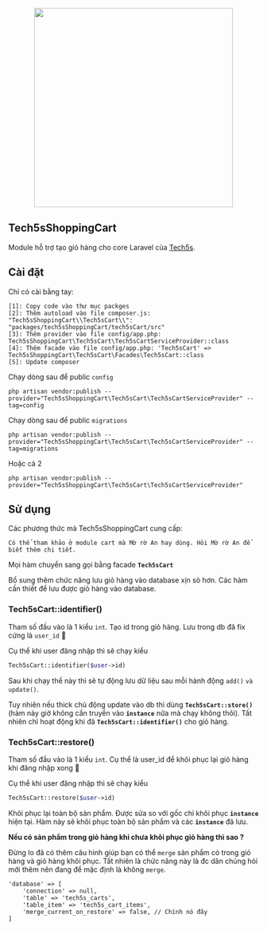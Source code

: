 <p align="center"><a href="https://tech5s.com.vn/" target="_blank"><img src="https://tech5s.com.vn/theme/frontend/images/logo3.png" width="400"></a></p>

## Tech5sShoppingCart

Module hỗ trợ tạo giỏ hàng cho core Laravel của [Tech5s](https://tech5s.com.vn).

## Cài đặt

Chỉ có cài bằng tay:

	[1]: Copy code vào thư mục packges
	[2]: Thêm autoload vào file composer.js: "Tech5sShoppingCart\\Tech5sCart\\": "packages/tech5sShoppingCart/tech5sCart/src"
	[3]: Thêm provider vào file config/app.php: Tech5sShoppingCart\Tech5sCart\Tech5sCartServiceProvider::class
	[4]: Thêm facade vào file config/app.php: 'Tech5sCart' => Tech5sShoppingCart\Tech5sCart\Facades\Tech5sCart::class
	[5]: Update composer

Chạy dòng sau để public `config`

	php artisan vendor:publish --provider="Tech5sShoppingCart\Tech5sCart\Tech5sCartServiceProvider" --tag=config

Chạy dòng sau để public `migrations`

	php artisan vendor:publish --provider="Tech5sShoppingCart\Tech5sCart\Tech5sCartServiceProvider" --tag=migrations
	
Hoặc cả 2
	
	php artisan vendor:publish --provider="Tech5sShoppingCart\Tech5sCart\Tech5sCartServiceProvider"
	
## Sử dụng

Các phương thức mà Tech5sShoppingCart cung cấp:
	
	Có thể tham khảo ở module cart mà Mờ rờ An hay dùng. Hỏi Mờ rờ An để biết thêm chi tiết.

Mọi hàm chuyển sang gọi bằng facade **`Tech5sCart`**

Bổ sung thêm chức năng lưu giỏ hàng vào database xịn sò hơn. Các hàm cần thiết để lưu được giỏ hàng vào database.

### Tech5sCart::identifier()

Tham số đầu vào là 1 kiểu `int`. Tạo id trong giỏ hàng. Lưu trong db đã fix cứng là `user_id` 🙈

Cụ thể khi user đăng nhập thì sẽ chạy kiểu

```php
Tech5sCart::identifier($user->id)
```

Sau khi chạy thế này thì sẽ tự động lưu dữ liệu sau mỗi hành động `add()` `và update()`.

Tuy nhiên nếu thick chủ động update vào db thì dùng **`Tech5sCart::store()`** (hàm này giờ không cần truyền vào **`instance`** nữa mà chạy không thôi). Tất nhiên chỉ hoạt động khi đã **`Tech5sCart::identifier()`** cho giỏ hàng.

### Tech5sCart::restore()

Tham số đầu vào là 1 kiểu `int`. Cụ thể là user_id để khôi phục lại giỏ hàng khi đăng nhập xong 🙈

Cụ thể khi user đăng nhập thì sẽ chạy kiểu

```php
Tech5sCart::restore($user->id)
```

Khôi phục lại toàn bộ sản phẩm. Được sửa so với gốc chỉ khôi phục **`instance`** hiện tại. Hàm này sẽ khôi phục toàn bộ sản phẩm và các **`instance`** đã lưu.

**Nếu có sản phẩm trong giỏ hàng khi chưa khôi phục giỏ hàng thì sao ?**

Đừng lo đã có thêm câu hình giúp bạn có thể `merge` sản phẩm có trong giỏ hàng và giỏ hàng khôi phục. Tất nhiên là chức năng này là đc dân chúng hỏi mới thêm nên đang để mặc định là không `merge`.

	'database' => [
		'connection' => null,
		'table' => 'tech5s_carts',
		'table_item' => 'tech5s_cart_items',
		'merge_current_on_restore' => false, // Chính nó đây
	]
